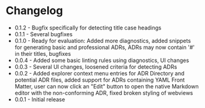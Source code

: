 # Changelog

* 0.1.2 - Bugfix specifically for detecting title case headings
* 0.1.1 - Several bugfixes
* 0.1.0 - Ready for evaluation: Added more diagnostics, added snippets for generating basic and professional ADRs, ADRs may now contain '#' in their titles, bugfixes
* 0.0.4 - Added some basic linting rules using diagnostics, UI changes
* 0.0.3 - Several UI changes, loosened criteria for detecting ADRs 
* 0.0.2 - Added explorer context menu entries for ADR Directory and potential ADR files, added support for ADRs containing YAML Front Matter, user can now click an "Edit" button to open the native Markdown editor with the non-conforming ADR, fixed broken styling of webviews
* 0.0.1 - Initial release